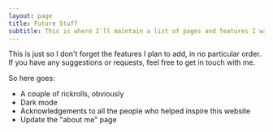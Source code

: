```yaml
---
layout: page
title: Future Stuff
subtitle: This is where I'll maintain a list of pages and features I want to add to this website.  
--- 
```

This is just so I don't forget the features I plan to add, in no particular order. If you have any suggestions or requests, feel free to get in touch with me.  

So here goes:

* A couple of rickrolls, obviously
* Dark mode
* Acknowledgements to all the people who helped inspire this website
* Update the "about me" page
